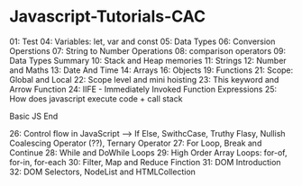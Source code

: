 # Javascript-Tutorials-CAC

01: Test
04: Variables: let, var and const
05: Data Types
06: Conversion Operstions
07: String to Number Operations
08: comparison operators
09: Data Types Summary
10: Stack and Heap memories
11: Strings
12: Number and Maths
13: Date And Time
14: Arrays
16: Objects
19: Functions
21: Scope: Global and Local
22: Scope level and mini hoisting
23: This keyword and Arrow Function
24: IIFE - Immediately Invoked Function Expressions
25: How does javascript execute code + call stack

Basic JS End

26: Control flow in JavaScript --> If Else, SwithcCase, Truthy Flasy, Nullish Coalescing Operator (??), Ternary Operator
27: For Loop, Break and Continue
28: While and DoWhile Loops
29: High Order Array Loops: for-of, for-in, for-each
30: Filter, Map and Reduce Finction
31: DOM Introduction
32: DOM Selectors, NodeList and HTMLCollection
